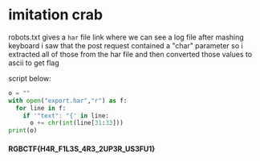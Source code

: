 # imitation crab

robots.txt gives a `har` file link where we can see a log file
after mashing keyboard i saw that the post request contained a "char" parameter
so i extracted all of those from the har file and then converted those values to ascii to get flag

script below:
```python
o = ""
with open("export.har","r") as f:
  for line in f:
    if '"text": "{' in line:
      o += chr(int(line[31:33]))
print(o)
```
#### RGBCTF{H4R_F1L3S_4R3_2UP3R_US3FU1}
